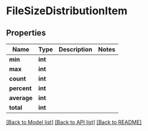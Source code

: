 # FileSizeDistributionItem

## Properties

Name | Type | Description | Notes
------------ | ------------- | ------------- | -------------
**min** | **int** |  | 
**max** | **int** |  | 
**count** | **int** |  | 
**percent** | **int** |  | 
**average** | **int** |  | 
**total** | **int** |  | 

[[Back to Model list]](../#documentation-for-models) [[Back to API list]](../#documentation-for-api-endpoints) [[Back to README]](../)



